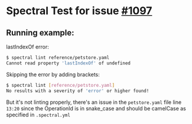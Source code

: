 # Spectral Test for issue [#1097](https://github.com/stoplightio/spectral/issues/1097)

## Running example:
lastIndexOf error:
```bash
$ spectral lint reference/petstore.yaml
Cannot read property 'lastIndexOf' of undefined
```

Skipping the error by adding brackets:
```bash
$ spectral lint [reference/petstore.yaml]
No results with a severity of 'error' or higher found!
```

But it's not linting properly, there's an issue in the `petstore.yaml` file line `13:20` since the OperationId is in 
snake_case and should be camelCase as specified in `.spectral.yml`